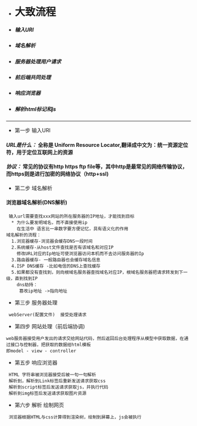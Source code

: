 - # 大致流程
 - ##### 输入URl
 - ##### 域名解析
 - ##### 服务器处理用户请求
 - ##### 前后端共同处理
 - ##### 响应浏览器
 - ##### 解析html标记和js

---

* 第一步 输入URl
#### *URL是什么：*  全称是 Uniform Resource Locator,翻译成中文为：统一资源定位符，用于定位互联网上的资源
#### *协议：* 常见的协议有http https ftp file等，其中http是最常见的网络传输协议，而https则是进行加密的网络协议（http+ssl)

* 第二步 域名解析
#### 浏览器域名解析(DNS解析)

```
 输入url需要查找xxx网站的所在服务器的IP地址，才能找到目标 
  * 为什么要发明域名，而不直接使用ip
    在生活中 语言比一串数字要方便记忆，具有语义化的作用
域名解析的流程：
  1.浏览器缓存-浏览器会缓存DNS一段时间
  2.系统缓存-从host文件查找是否有该域名和对应IP 
    修改URL对应的Ip地址可使浏览器访问本机而不去访问服务器的Ip
  3.路由器缓存- 一般路由器也会缓存域名信息
  4.ISP DNS缓存 -比如电信的DNS上查找缓存
  5.如果都没有查找到，则向根域名服务器查找域名对应IP，根域名服务器把请求转发到下一级，直到找到IP
    dns劫持：
     篡改ip地址 ->指向地址
```
* 第三步 服务器处理
```
 webServer(配置文件)  接受处理请求 
```
* 第四步 网站处理（前后端协调)
```
web服务器接受用户发出的请求交给网站代码，然后返回后台处理程序从模型中获取数据，在通过接口与控制器，把获取的数据给html模板
即model - view - controller
```
* 第五步 响应浏览器
```
 HTML 字符串被浏览器接受后被一句一句解析
 解析到，解析到Link标签后重新发送请求获取css
 解析到script标签后发送请求获取js，并执行代码
 解析到img标签后发送请求获取图片资源
```
* 第六步 解析 绘制网页
```
 浏览器根据HTML与css计算得到渲染树，绘制到屏幕上，js会被执行
```
